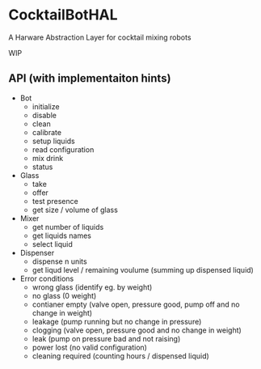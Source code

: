 # CocktailBotHAL
A Harware Abstraction Layer for cocktail mixing robots

WIP

## API (with implementaiton hints)
* Bot 
  * initialize
  * disable
  * clean
  * calibrate
  * setup liquids
  * read configuration
  * mix drink
  * status
* Glass 
  * take
  * offer
  * test presence
  * get size / volume of glass
* Mixer 
  * get number of liquids
  * get liquids names
  * select liquid
* Dispenser 
  * dispense n units
  * get liqud level / remaining voulume (summing up dispensed liquid)
* Error conditions
  * wrong glass (identify eg. by weight)
  * no glass (0 weight)
  * contianer empty (valve open, pressure good, pump off and no change in weight)
  * leakage (pump running but no change in pressure)
  * clogging (valve open, pressure good and no change in weight)
  * leak (pump on pressure bad and not raising)
  * power lost (no valid configuration)
  * cleaning required (counting hours / dispensed liquid)
